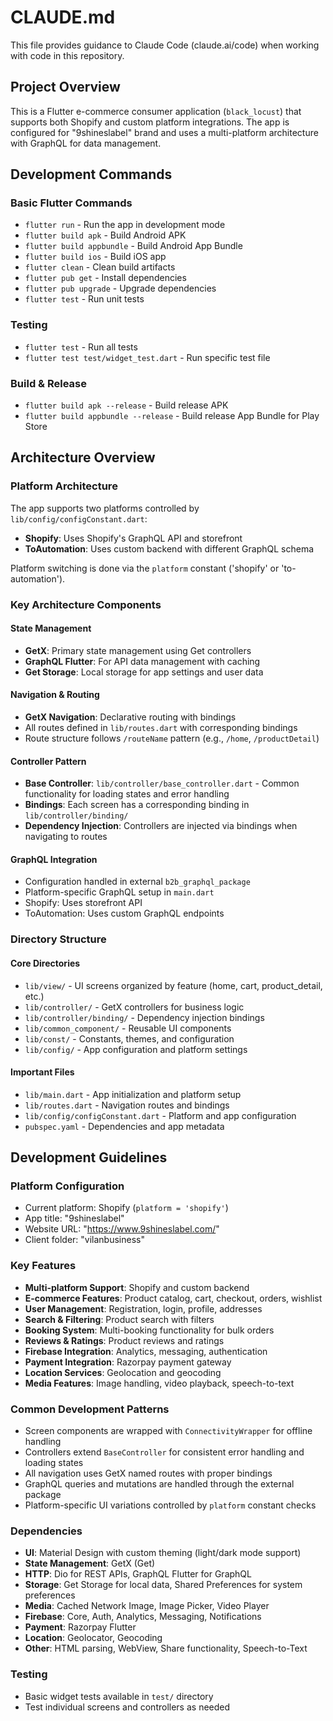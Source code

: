 # CLAUDE.md

This file provides guidance to Claude Code (claude.ai/code) when working with code in this repository.

## Project Overview

This is a Flutter e-commerce consumer application (`black_locust`) that supports both Shopify and custom platform integrations. The app is configured for "9shineslabel" brand and uses a multi-platform architecture with GraphQL for data management.

## Development Commands

### Basic Flutter Commands
- `flutter run` - Run the app in development mode
- `flutter build apk` - Build Android APK
- `flutter build appbundle` - Build Android App Bundle
- `flutter build ios` - Build iOS app
- `flutter clean` - Clean build artifacts
- `flutter pub get` - Install dependencies
- `flutter pub upgrade` - Upgrade dependencies
- `flutter test` - Run unit tests

### Testing
- `flutter test` - Run all tests
- `flutter test test/widget_test.dart` - Run specific test file

### Build & Release
- `flutter build apk --release` - Build release APK
- `flutter build appbundle --release` - Build release App Bundle for Play Store

## Architecture Overview

### Platform Architecture
The app supports two platforms controlled by `lib/config/configConstant.dart`:
- **Shopify**: Uses Shopify's GraphQL API and storefront
- **ToAutomation**: Uses custom backend with different GraphQL schema

Platform switching is done via the `platform` constant ('shopify' or 'to-automation').

### Key Architecture Components

#### State Management
- **GetX**: Primary state management using Get controllers
- **GraphQL Flutter**: For API data management with caching
- **Get Storage**: Local storage for app settings and user data

#### Navigation & Routing
- **GetX Navigation**: Declarative routing with bindings
- All routes defined in `lib/routes.dart` with corresponding bindings
- Route structure follows `/routeName` pattern (e.g., `/home`, `/productDetail`)

#### Controller Pattern
- **Base Controller**: `lib/controller/base_controller.dart` - Common functionality for loading states and error handling
- **Bindings**: Each screen has a corresponding binding in `lib/controller/binding/`
- **Dependency Injection**: Controllers are injected via bindings when navigating to routes

#### GraphQL Integration
- Configuration handled in external `b2b_graphql_package`
- Platform-specific GraphQL setup in `main.dart`
- Shopify: Uses storefront API
- ToAutomation: Uses custom GraphQL endpoints

### Directory Structure

#### Core Directories
- `lib/view/` - UI screens organized by feature (home, cart, product_detail, etc.)
- `lib/controller/` - GetX controllers for business logic
- `lib/controller/binding/` - Dependency injection bindings
- `lib/common_component/` - Reusable UI components
- `lib/const/` - Constants, themes, and configuration
- `lib/config/` - App configuration and platform settings

#### Important Files
- `lib/main.dart` - App initialization and platform setup
- `lib/routes.dart` - Navigation routes and bindings
- `lib/config/configConstant.dart` - Platform and app configuration
- `pubspec.yaml` - Dependencies and app metadata

## Development Guidelines

### Platform Configuration
- Current platform: Shopify (`platform = 'shopify'`)
- App title: "9shineslabel"
- Website URL: "https://www.9shineslabel.com/"
- Client folder: "vilanbusiness"

### Key Features
- **Multi-platform Support**: Shopify and custom backend
- **E-commerce Features**: Product catalog, cart, checkout, orders, wishlist
- **User Management**: Registration, login, profile, addresses
- **Search & Filtering**: Product search with filters
- **Booking System**: Multi-booking functionality for bulk orders
- **Reviews & Ratings**: Product reviews and ratings
- **Firebase Integration**: Analytics, messaging, authentication
- **Payment Integration**: Razorpay payment gateway
- **Location Services**: Geolocation and geocoding
- **Media Features**: Image handling, video playback, speech-to-text

### Common Development Patterns
- Screen components are wrapped with `ConnectivityWrapper` for offline handling
- Controllers extend `BaseController` for consistent error handling and loading states
- All navigation uses GetX named routes with proper bindings
- GraphQL queries and mutations are handled through the external package
- Platform-specific UI variations controlled by `platform` constant checks

### Dependencies
- **UI**: Material Design with custom theming (light/dark mode support)
- **State Management**: GetX (Get)
- **HTTP**: Dio for REST APIs, GraphQL Flutter for GraphQL
- **Storage**: Get Storage for local data, Shared Preferences for system preferences
- **Media**: Cached Network Image, Image Picker, Video Player
- **Firebase**: Core, Auth, Analytics, Messaging, Notifications
- **Payment**: Razorpay Flutter
- **Location**: Geolocator, Geocoding
- **Other**: HTML parsing, WebView, Share functionality, Speech-to-Text

### Testing
- Basic widget tests available in `test/` directory
- Test individual screens and controllers as needed
